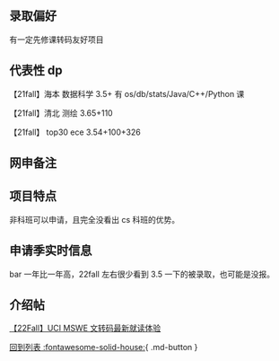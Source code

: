 ## 录取偏好

有一定先修课转码友好项目

## 代表性 dp

【21fall】海本 数据科学 3.5+ 有 os/db/stats/Java/C++/Python 课

【21fall】清北 测绘 3.65+110

【21fall】 top30 ece 3.54+100+326

## 网申备注

## 项目特点

非科班可以申请，且完全没看出 cs 科班的优势。

## 申请季实时信息

bar 一年比一年高，22fall 左右很少看到 3.5 一下的被录取，也可能是没报。

## 介绍帖
[【22Fall】UCI MSWE 文转码最新就读体验](https://www.1point3acres.com/bbs/thread-974811-1-1.html)

[回到列表 :fontawesome-solid-house:](grade.md){ .md-button }
